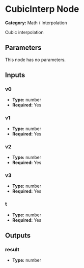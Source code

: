 
# CubicInterp Node

**Category:** Math / Interpolation

Cubic interpolation

## Parameters

This node has no parameters.

## Inputs


### v0
- **Type:** number
- **Required:** Yes



### v1
- **Type:** number
- **Required:** Yes



### v2
- **Type:** number
- **Required:** Yes



### v3
- **Type:** number
- **Required:** Yes



### t
- **Type:** number
- **Required:** Yes



## Outputs


### result
- **Type:** number




